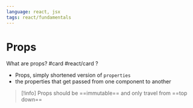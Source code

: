 ```yaml
---
language: react, jsx
tags: react/fundamentals
---
```


# Props



What are props? #card #react/card 
?
- Props, simply shortened version of `properties`
- the properties that get passed from one component to another
<!--SR:!2022-08-19,1,170-->


>[!info]
>Props should be ==immutable== and only travel from ==top down==
<!--SR:!2022-08-19,1,170!2022-08-19,1,170-->
